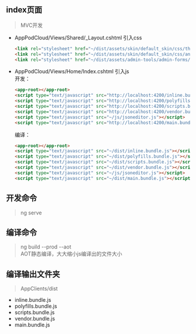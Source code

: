 ## index页面
> MVC开发
* AppPodCloud/Views/Shared/_Layout.cshtml  引入css
    ```html
    <link rel="stylesheet" href="~/dist/assets/skin/default_skin/css/theme.css" asp-append-version="true" />
    <link rel="stylesheet" href="~/dist/assets/skin/default_skin/css/animate.min.css" asp-append-version="true" />
    <link rel="stylesheet" href="~/dist/assets/admin-tools/admin-forms/css/admin-forms.css" asp-append-version="true" />
    ```
* AppPodCloud/Views/Home/Index.cshtml 引入js  
    开发： 
    ```html
    <app-root></app-root>
    <script type="text/javascript" src="http://localhost:4200/inline.bundle.js"></script>
    <script type="text/javascript" src="http://localhost:4200/polyfills.bundle.js"></script>
    <script type="text/javascript" src="http://localhost:4200/scripts.bundle.js"></script>
    <script type="text/javascript" src="http://localhost:4200/vendor.bundle.js"></script>
    <script type="text/javascript" src="~/js/jsoneditor.js"></script>
    <script type="text/javascript" src="http://localhost:4200/main.bundle.js"></script>
    ```
    编译：
    ```html
    <app-root></app-root>
    <script type="text/javascript" src="~/dist/inline.bundle.js"></script>
    <script type="text/javascript" src="~/dist/polyfills.bundle.js"></script>
    <script type="text/javascript" src="~/dist/scripts.bundle.js"></script>
    <script type="text/javascript" src="~/dist/vendor.bundle.js"></script>
    <script type="text/javascript" src="~/js/jsoneditor.js"></script>
    <script type="text/javascript" src="~/dist/main.bundle.js"></script>
    ``` 
## 开发命令
> ng serve

## 编译命令
> ng build --prod --aot  
> AOT静态编译，大大缩小js编译出的文件大小 

## 编译输出文件夹
> AppClients/dist
* inline.bundle.js
* polyfills.bundle.js
* scripts.bundle.js
* vendor.bundle.js
* main.bundle.js


